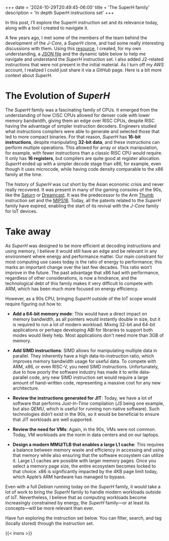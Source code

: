+++
date = '2024-10-29T20:49:45-06:00'
title = 'The SuperH family'
description = 'In depth SuperH instructions set'
+++

In this post, I’ll explore the SuperH instruction set and its relevance today, along with a tool I created to navigate it.

A few years ago, I met some of the members of the team behind the development of the _J-Core_, a _SuperH_ clone, and had some really interesting discussions with them. Using this [resource](http://www.shared-ptr.com/sh_insns.html), I created, for my own understanding, a [JSON file](https://bluebugs.github.io/json/insns.json) and the dynamic table below to help me navigate and understand the _SuperH_ instruction set. I also added J2-related instructions that were not present in the initial material. As I turn off my _AWS_ account, I realized I could just share it via a _GitHub_ page. Here is a bit more context about _SuperH_.

# The Evolution of _SuperH_

The _SuperH_ family was a fascinating family of CPUs. It emerged from the understanding of how CISC CPUs allowed for denser code with lower memory bandwidth, giving them an edge over RISC CPUs, despite RISC having the advantage of simpler instruction decoders. Engineers studied what instructions compilers were able to generate and selected those that led to more compact binaries. For that reason, _SuperH_ has **16-bit instructions**, despite manipulating **32-bit data**, and these instructions can perform multiple operations. This allowed for array or stack manipulation, for example, with fewer instructions than a classic RISC CPU would require. It only has **16 registers**, but compilers are quite good at register allocation. _SuperH_ ended up with a simpler decode stage than x86, for example, even though it uses microcode, while having code density comparable to the x86 family at the time.

The history of _SuperH_ was cut short by the Asian economic crisis and never really recovered. It was present in many of the gaming consoles of the 90s, like the [Saturn](https://en.wikipedia.org/wiki/Sega_Saturn) or [Dreamcast](https://en.wikipedia.org/wiki/Dreamcast). It was the predecessor to the Arm [Thumb](https://en.wikipedia.org/wiki/ARM_architecture#Thumb) instruction set and the [MIPS16](https://en.wikipedia.org/wiki/MIPS_architecture). Today, all the patents related to the _SuperH_ family have expired, enabling the start of its revival with the _J-Core_ family for IoT devices.

# Take away

As _SuperH_ was designed to be more efficient at decoding instructions and using memory, I believe it would still have an edge and be relevant in any environment where energy and performance matter. Our main constraint for most computing use cases today is the ratio of energy to performance; this marks an important change over the last few decades. This ratio won’t improve in the future. The past advantage that x86 had with performance, regardless of other considerations, is now a hindrance, and the technological debt of this family makes it very difficult to compete with ARM, which has been much more focused on energy efficiency.

However, as a 90s CPU, bringing _SuperH_ outside of the IoT scope would require figuring out how to:

- **Add a 64-bit memory mode**: This would have a direct impact on memory bandwidth, as all pointers would instantly double in size, but it is required to run a lot of modern workload. Mixing 32-bit and 64-bit applications or perhaps developing ABI for libraries to support both modes would likely help. Most applications don't need more than 3GB of memory.

- **Add SIMD instructions**: SIMD allows for manipulating multiple data in parallel. They inherently have a high data-to-instruction ratio, which improves memory bandwidth usage for useful data. To compete with ARM, x86, or even RISC-V, you need SIMD instructions. Unfortunately, due to how poorly the software industry has made it to write data-parallel code, any new SIMD instruction set would require a large amount of hand-written code, representing a massive cost for any new architecture.

- **Review the instructions generated for JIT**: Today, we have a lot of software that performs _Just-In-Time_ compilation (_JS_ being one example, but also _QEMU_, which is useful for running non-native software). Such technologies didn’t exist in the 90s, so it would be beneficial to ensure that JIT workloads are well supported.

- **Review the need for VMs**: Again, in the 90s, VMs were not common. Today, VM workloads are the norm in data centers and on our laptops.

- **Design a modern MMU/TLB that enables a large L1 cache**: This requires a balance between memory waste and efficiency in accessing and using that memory while also ensuring that the software ecosystem can utilize it. Large L1 caches are possible with larger memory pages. Once you select a memory page size, the entire ecosystem becomes locked to that choice. x86 is significantly impacted by the 4KB page limit today, which Apple’s ARM hardware has managed to bypass.

Even with a full _Debian_ running today on the _SuperH_ family, it would take a lot of work to bring the _SuperH_ family to handle modern workloads outside of IoT. Nevertheless, I believe that as computing workloads become increasingly constrained by energy, the _SuperH_ family—or at least its concepts—will be more relevant than ever.

Have fun exploring the instruction set below. You can filter, search, and tag (locally stored) through the instruction set.

{{< insns >}}
